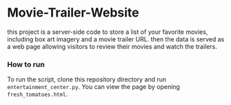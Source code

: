# Movie-Trailer-Website


this project is a server-side code to store a list of your favorite movies, including box art imagery and a movie trailer URL. then the data is served as a web page allowing visitors to review their movies and watch the trailers.

### How to run

To run the script, clone this repository directory and run `entertainment_center.py`.  You can view the page by opening `fresh_tomatoes.html`.
